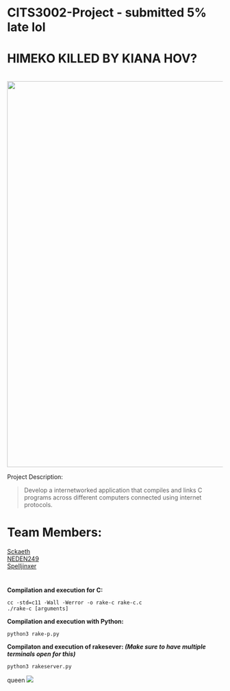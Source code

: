 # CITS3002-Project - submitted 5% late lol
<p align="center">
  <b> <h1>HIMEKO KILLED BY KIANA HOV?</h1></b><br>
  <img src="https://github.com/Spelljinxer/CITS3002-Project/blob/main/.idea/inspectionProfiles/herrscher-of-the-void-kiana (1).gif" | width=900><br>
</p>

Project Description:
> Develop a internetworked application that compiles and links C programs across different computers connected using internet protocols.
# Team Members:
[Sckaeth](https://github.com/Sckaeth) <br>
[NEDEN249](https://github.com/NEDEN249) <br>
[Spelljinxer](https://github.com/Spelljinxer)
#
**Compilation and execution for C:**
  ```
  cc -std=c11 -Wall -Werror -o rake-c rake-c.c
  ./rake-c [arguments]
  ```
**Compilation and execution with Python:**
  ```
  python3 rake-p.py
  ```
**Compilaton and execution of rakesever: _(Make sure to have multiple terminals open for this)_**
  ```
  python3 rakeserver.py
  ```
  
queen
<img src="https://static.wikia.nocookie.net/hoducks/images/d/d8/Herrscher_of_Flamescion.png/revision/latest?cb=20210930042045">
